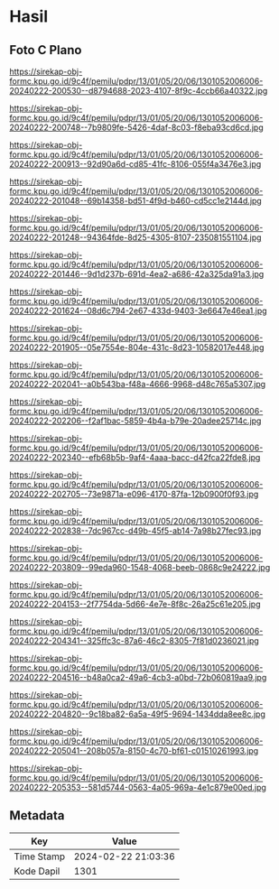 # Hasil

## Foto C Plano

https://sirekap-obj-formc.kpu.go.id/9c4f/pemilu/pdpr/13/01/05/20/06/1301052006006-20240222-200530--d8794688-2023-4107-8f9c-4ccb66a40322.jpg

https://sirekap-obj-formc.kpu.go.id/9c4f/pemilu/pdpr/13/01/05/20/06/1301052006006-20240222-200748--7b9809fe-5426-4daf-8c03-f8eba93cd6cd.jpg

https://sirekap-obj-formc.kpu.go.id/9c4f/pemilu/pdpr/13/01/05/20/06/1301052006006-20240222-200913--92d90a6d-cd85-41fc-8106-055f4a3476e3.jpg

https://sirekap-obj-formc.kpu.go.id/9c4f/pemilu/pdpr/13/01/05/20/06/1301052006006-20240222-201048--69b14358-bd51-4f9d-b460-cd5cc1e2144d.jpg

https://sirekap-obj-formc.kpu.go.id/9c4f/pemilu/pdpr/13/01/05/20/06/1301052006006-20240222-201248--94364fde-8d25-4305-8107-235081551104.jpg

https://sirekap-obj-formc.kpu.go.id/9c4f/pemilu/pdpr/13/01/05/20/06/1301052006006-20240222-201446--9d1d237b-691d-4ea2-a686-42a325da91a3.jpg

https://sirekap-obj-formc.kpu.go.id/9c4f/pemilu/pdpr/13/01/05/20/06/1301052006006-20240222-201624--08d6c794-2e67-433d-9403-3e6647e46ea1.jpg

https://sirekap-obj-formc.kpu.go.id/9c4f/pemilu/pdpr/13/01/05/20/06/1301052006006-20240222-201905--05e7554e-804e-431c-8d23-10582017e448.jpg

https://sirekap-obj-formc.kpu.go.id/9c4f/pemilu/pdpr/13/01/05/20/06/1301052006006-20240222-202041--a0b543ba-f48a-4666-9968-d48c765a5307.jpg

https://sirekap-obj-formc.kpu.go.id/9c4f/pemilu/pdpr/13/01/05/20/06/1301052006006-20240222-202206--f2af1bac-5859-4b4a-b79e-20adee25714c.jpg

https://sirekap-obj-formc.kpu.go.id/9c4f/pemilu/pdpr/13/01/05/20/06/1301052006006-20240222-202340--efb68b5b-9af4-4aaa-bacc-d42fca22fde8.jpg

https://sirekap-obj-formc.kpu.go.id/9c4f/pemilu/pdpr/13/01/05/20/06/1301052006006-20240222-202705--73e9871a-e096-4170-87fa-12b0900f0f93.jpg

https://sirekap-obj-formc.kpu.go.id/9c4f/pemilu/pdpr/13/01/05/20/06/1301052006006-20240222-202838--7dc967cc-d49b-45f5-ab14-7a98b27fec93.jpg

https://sirekap-obj-formc.kpu.go.id/9c4f/pemilu/pdpr/13/01/05/20/06/1301052006006-20240222-203809--99eda960-1548-4068-beeb-0868c9e24222.jpg

https://sirekap-obj-formc.kpu.go.id/9c4f/pemilu/pdpr/13/01/05/20/06/1301052006006-20240222-204153--2f7754da-5d66-4e7e-8f8c-26a25c61e205.jpg

https://sirekap-obj-formc.kpu.go.id/9c4f/pemilu/pdpr/13/01/05/20/06/1301052006006-20240222-204341--325ffc3c-87a6-46c2-8305-7f81d0236021.jpg

https://sirekap-obj-formc.kpu.go.id/9c4f/pemilu/pdpr/13/01/05/20/06/1301052006006-20240222-204516--b48a0ca2-49a6-4cb3-a0bd-72b060819aa9.jpg

https://sirekap-obj-formc.kpu.go.id/9c4f/pemilu/pdpr/13/01/05/20/06/1301052006006-20240222-204820--9c18ba82-6a5a-49f5-9694-1434dda8ee8c.jpg

https://sirekap-obj-formc.kpu.go.id/9c4f/pemilu/pdpr/13/01/05/20/06/1301052006006-20240222-205041--208b057a-8150-4c70-bf61-c01510261993.jpg

https://sirekap-obj-formc.kpu.go.id/9c4f/pemilu/pdpr/13/01/05/20/06/1301052006006-20240222-205353--581d5744-0563-4a05-969a-4e1c879e00ed.jpg


## Metadata

| Key        | Value               |
| ---------- | ------------------- |
| Time Stamp | 2024-02-22 21:03:36 |
| Kode Dapil | 1301                |



